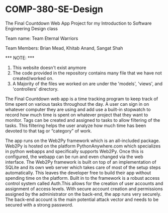 # COMP-380-SE-Design

The Final Countdown Web App Project for my Introduction to Software Engineering Design class

Team name: Team Eternal Warriors

Team Members: Brian Mead, Khitab Anand, Sangat Shah

*** NOTE: ***
1. This website doesn't exist anymore
2. The code provided in the repository contains many file that we have not created/worked on.
3. A Majority of the files we worked on are under the 'models', 'views', and 'controllers' directory. 


The Final Countdown web app is a time tracking program to keep track of time spent on
various tasks throughout the day. A user can sign in on whatever computer they are
using and add use a built-in stopwatch to record how much time is spent on whatever
project that they want to monitor. Tags can be created and assigned to tasks to allow
filtering of the tasks. This filtering helps the user analyze how much time has been
devoted to that tag or “category” of work.

The app runs on the Web2Py framework which is an all-included package. Web2Py is
hosted on the platform PythonAnywhere.com which specializes in python webapps and
specifically supports Web2Py. Once this is configured, the webapp can be run and even
changed via the web interface.
The Web2Py framework is built on top of an implementation of SQLite and its own web
server which takes care of most of the setup steps automatically. This leaves the
developer free to build their app without spending time on the platform.
Built in to the framework is a robust access control system called Auth.This allows for
the creation of user accounts and assignment of access levels. With secure account
creation and permissions assigned by the administrator on the back-end, the app runs
very securely. The back-end account is the main potential attack vector and needs to be
secured with a strong password.
